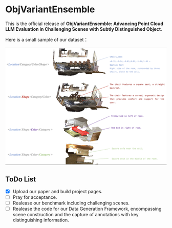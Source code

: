 # ObjVariantEnsemble
 This is the official release of **ObjVariantEnsemble: Advancing Point Cloud LLM Evaluation in Challenging Scenes with Subtly Distinguished Object**.

 Here is a small sample of our dataset：


![](Examples/Samples.png)
## ToDo List
- [x] Upload our paper and build project pages.
- [ ] Pray for acceptance.
- [ ] Realease our benchmark including challenging scenes.
- [ ] Realease the code for our Data Generation Framework, encompassing scene construction and the capture of annotations with key distinguishing information.
